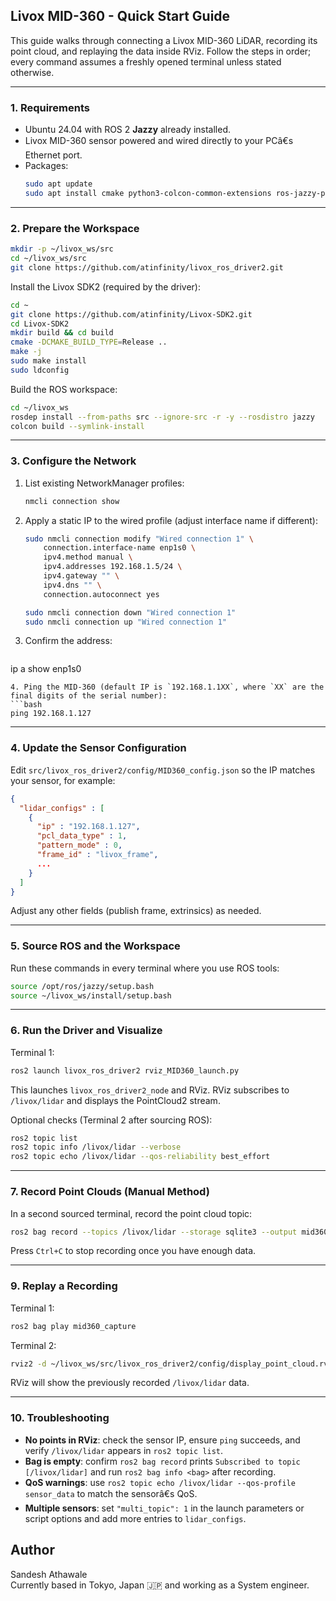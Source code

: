 ## Livox MID-360 - Quick Start Guide

This guide walks through connecting a Livox MID-360 LiDAR, recording its point cloud, and replaying the data inside RViz. Follow the steps in order; every command assumes a freshly opened terminal unless stated otherwise.

---

### 1. Requirements
- Ubuntu 24.04 with ROS 2 **Jazzy** already installed.
- Livox MID-360 sensor powered and wired directly to your PCâ€s Ethernet port.
- Packages:
  ```bash
  sudo apt update
  sudo apt install cmake python3-colcon-common-extensions ros-jazzy-pcl-ros
  ```

---

### 2. Prepare the Workspace
```bash
mkdir -p ~/livox_ws/src
cd ~/livox_ws/src
git clone https://github.com/atinfinity/livox_ros_driver2.git
```

Install the Livox SDK2 (required by the driver):
```bash
cd ~
git clone https://github.com/atinfinity/Livox-SDK2.git
cd Livox-SDK2
mkdir build && cd build
cmake -DCMAKE_BUILD_TYPE=Release ..
make -j
sudo make install
sudo ldconfig
```

Build the ROS workspace:
```bash
cd ~/livox_ws
rosdep install --from-paths src --ignore-src -r -y --rosdistro jazzy
colcon build --symlink-install
```

---

### 3. Configure the Network
1. List existing NetworkManager profiles:
   ```bash
   nmcli connection show
   ```
2. Apply a static IP to the wired profile (adjust interface name if different):
   ```bash
   sudo nmcli connection modify "Wired connection 1" \
       connection.interface-name enp1s0 \
       ipv4.method manual \
       ipv4.addresses 192.168.1.5/24 \
       ipv4.gateway "" \
       ipv4.dns "" \
       connection.autoconnect yes

   sudo nmcli connection down "Wired connection 1"
   sudo nmcli connection up "Wired connection 1"
   ```
3. Confirm the address:
   ```bash
  ip a show enp1s0
   ```
4. Ping the MID-360 (default IP is `192.168.1.1XX`, where `XX` are the final digits of the serial number):
   ```bash
   ping 192.168.1.127
   ```

---

### 4. Update the Sensor Configuration
Edit `src/livox_ros_driver2/config/MID360_config.json` so the IP matches your sensor, for example:
```json
{
  "lidar_configs" : [
    {
      "ip" : "192.168.1.127",
      "pcl_data_type" : 1,
      "pattern_mode" : 0,
      "frame_id" : "livox_frame",
      ...
    }
  ]
}
```

Adjust any other fields (publish frame, extrinsics) as needed.

---

### 5. Source ROS and the Workspace
Run these commands in every terminal where you use ROS tools:
```bash
source /opt/ros/jazzy/setup.bash
source ~/livox_ws/install/setup.bash
```

---

### 6. Run the Driver and Visualize
Terminal 1:
```bash
ros2 launch livox_ros_driver2 rviz_MID360_launch.py
```
This launches `livox_ros_driver2_node` and RViz. RViz subscribes to `/livox/lidar` and displays the PointCloud2 stream.

Optional checks (Terminal 2 after sourcing ROS):
```bash
ros2 topic list
ros2 topic info /livox/lidar --verbose
ros2 topic echo /livox/lidar --qos-reliability best_effort
```

---

### 7. Record Point Clouds (Manual Method)
In a second sourced terminal, record the point cloud topic:
```bash
ros2 bag record --topics /livox/lidar --storage sqlite3 --output mid360_capture
```

Press `Ctrl+C` to stop recording once you have enough data.

---

### 9. Replay a Recording
Terminal 1:
```bash
ros2 bag play mid360_capture
```

Terminal 2:
```bash
rviz2 -d ~/livox_ws/src/livox_ros_driver2/config/display_point_cloud.rviz
```
RViz will show the previously recorded `/livox/lidar` data.

---

### 10. Troubleshooting
- **No points in RViz**: check the sensor IP, ensure `ping` succeeds, and verify `/livox/lidar` appears in `ros2 topic list`.
- **Bag is empty**: confirm `ros2 bag record` prints `Subscribed to topic [/livox/lidar]` and run `ros2 bag info <bag>` after recording.
- **QoS warnings**: use `ros2 topic echo /livox/lidar --qos-profile sensor_data` to match the sensorâ€s QoS.
- **Multiple sensors**: set `"multi_topic": 1` in the launch parameters or script options and add more entries to `lidar_configs`.


## Author

Sandesh Athawale<br>
Currently based in Tokyo, Japan 🇯🇵 and working as a System engineer.
